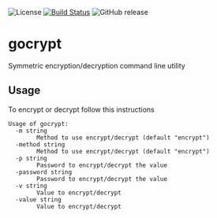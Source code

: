 ![License](https://img.shields.io/github/license/javicv/gocrypt.svg)
[![Build Status](https://travis-ci.com/javicv/gocrypt.svg?branch=main)](https://travis-ci.com/javicv/gocrypt)
![GitHub release](https://img.shields.io/github/release/javicv/gocrypt.svg)
# gocrypt
Symmetric encryption/decryption command line utility

## Usage
To encrypt or decrypt follow this instructions

```
Usage of gocrypt:
  -m string
        Method to use encrypt/decrypt (default "encrypt")
  -method string
        Method to use encrypt/decrypt (default "encrypt")
  -p string
        Password to encrypt/decrypt the value
  -password string
        Password to encrypt/decrypt the value
  -v string
        Value to encrypt/decrypt
  -value string
        Value to encrypt/decrypt
```